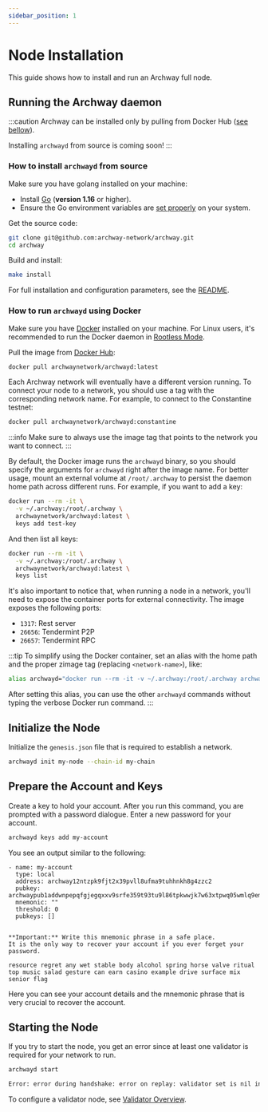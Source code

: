 ```yaml
---
sidebar_position: 1
---
```


# Node Installation

This guide shows how to install and run an Archway full node.

## Running the Archway daemon

:::caution
Archway can be installed only by pulling from Docker Hub ([see bellow](#how-to-run-archwayd-using-docker)).

Installing `archwayd` from source is coming soon!
:::

### How to install `archwayd` from source

Make sure you have golang installed on your machine:

- Install [Go](https://golang.org/doc/install) (**version 1.16** or higher).
- Ensure the Go environment variables are [set properly](https://golang.org/doc/gopath_code#GOPATH) on your system.

Get the source code:

```bash
git clone git@github.com:archway-network/archway.git
cd archway
```

Build and install:

```bash
make install
```

For full installation and configuration parameters, see the [README](https://github.com/archway-network/archway/blob/main/README.md).

### How to run `archwayd` using Docker

Make sure you have [Docker](https://docs.docker.com/get-docker "Install Docker") installed on your machine. For Linux users, it's recommended to run the Docker daemon in [Rootless Mode](https://docs.docker.com/engine/security/rootless/ "Docker Rootless mode").

Pull the image from [Docker Hub](https://hub.docker.com/r/archwaynetwork/archwayd):

```bash
docker pull archwaynetwork/archwayd:latest
```

Each Archway network will eventually have a different version running. To connect your node to a network, you should use a tag with the corresponding network name. For example, to connect to the Constantine testnet:

```bash
docker pull archwaynetwork/archwayd:constantine
```

:::info
Make sure to always use the image tag that points to the network you want to connect.
:::

By default, the Docker image runs the `archwayd` binary, so you should specify the arguments for `archwayd` right after the image name. For better usage, mount an external volume at `/root/.archway` to persist the daemon home path across different runs. For example, if you want to add a key:

```bash
docker run --rm -it \
  -v ~/.archway:/root/.archway \
  archwaynetwork/archwayd:latest \
  keys add test-key
```

And then list all keys:

```bash
docker run --rm -it \
  -v ~/.archway:/root/.archway \
  archwaynetwork/archwayd:latest \
  keys list
```

It's also important to notice that, when running a node in a network, you'll need to expose the container ports for external connectivity. The image exposes the following ports:

- `1317`: Rest server
- `26656`: Tendermint P2P
- `26657`: Tendermint RPC

:::tip
To simplify using the Docker container, set an alias with the home path and the proper zimage tag (replacing `<network-name>`), like:

```bash
alias archwayd="docker run --rm -it -v ~/.archway:/root/.archway archwaynetwork/archwayd:<network-name>"
```

After setting this alias, you can use the other `archwayd` commands without typing the verbose Docker run command.
:::

## Initialize the Node

Initialize the `genesis.json` file that is required to establish a network.

```bash
archwayd init my-node --chain-id my-chain
```

## Prepare the Account and Keys

Create a key to hold your account. After you run this command, you are prompted with a password dialogue. Enter a new password for your account.

```bash
archwayd keys add my-account
```

You see an output similar to the following:

```text
- name: my-account
  type: local
  address: archway12ntzpk9fjt2x39pvll8ufma9tuhhnkh8g4zzc2
  pubkey: archwaypub1addwnpepqfgjegqxxv9srfe359t93tu9l86tpkwwjk7w63xtpwq05wmlq9emjmxfmmv
  mnemonic: ""
  threshold: 0
  pubkeys: []


**Important:** Write this mnemonic phrase in a safe place.
It is the only way to recover your account if you ever forget your password.

resource regret any wet stable body alcohol spring horse valve ritual top music salad gesture can earn casino example drive surface mix senior flag
```

Here you can see your account details and the mnemonic phrase that is very crucial to recover the account.

## Starting the Node

If you try to start the node, you get an error since at least one validator is required for your network to run.

```bash
archwayd start

Error: error during handshake: error on replay: validator set is nil in genesis and still empty after InitChain
```

To configure a validator node, see [Validator Overview](../validator/overview.md).
